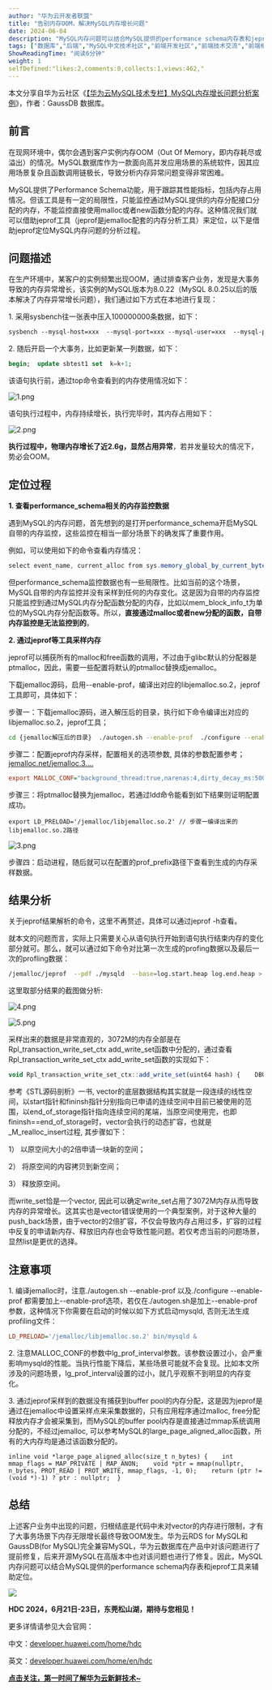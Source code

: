 ```yaml
---
author: "华为云开发者联盟"
title: "告别内存OOM，解决MySQL内存增长问题"
date: 2024-06-04
description: "MySQL内存问题可以结合MySQL提供的performance schema内存表和jeprof工具来辅助定位。"
tags: ["数据库","后端","MySQL中文技术社区","前端开发社区","前端技术交流","前端框架教程","JavaScript 学习资源","CSS 技巧与最佳实践","HTML5 最新动态","前端工程师职业发展","开源前端项目","前端技术趋势"]
ShowReadingTime: "阅读6分钟"
weight: 1
selfDefined:"likes:2,comments:0,collects:1,views:462,"
---
```

本文分享自华为云社区《[【华为云MySQL技术专栏】MySQL内存增长问题分析案例](https://link.juejin.cn?target=https%3A%2F%2Fbbs.huaweicloud.com%2Fblogs%2F428447%3Futm_source%3Djuejin%26utm_medium%3Dbbs-ex%26utm_campaign%3Dother%26utm_content%3Dcontent "https://bbs.huaweicloud.com/blogs/428447?utm_source=juejin&utm_medium=bbs-ex&utm_campaign=other&utm_content=content")》，作者：GaussDB 数据库。

**前言**
------

在现网环境中，偶尔会遇到客户实例内存OOM（Out Of Memory，即内存耗尽或溢出）的情况。MySQL数据库作为一款面向高并发应用场景的系统软件，因其应用场景复杂且函数调用链极长，导致分析内存异常问题变得非常困难。

MySQL提供了Performance Schema功能，用于跟踪其性能指标，包括内存占用情况。但该工具是有一定的局限性，只能监控通过MySQL提供的内存分配接口分配的内存，不能监控直接使用malloc或者new函数分配的内存。这种情况我们就可以借助jeprof工具（jeprof是jemalloc配套的内存分析工具）来定位，以下是借助jeprof定位MySQL内存问题的分析过程。

**问题描述**
--------

在生产环境中，某客户的实例频繁出现OOM，通过排查客户业务，发现是大事务导致的内存异常增长，该实例的MySQL版本为8.0.22（MySQL 8.0.25以后的版本解决了内存异常增长问题），我们通过如下方式在本地进行复现：

1\. 采用sysbench往一张表中压入100000000条数据，如下：

```css
sysbench --mysql-host=xxx  --mysql-port=xxx --mysql-user=xxx  --mysql-password=xxx  \/usr/share/sysbench/oltp_read_write.lua  --tables=1  \--table_size=100000000 prepare
```

2\. 随后开启一个大事务，比如更新某一列数据，如下：

```sql
begin;  update sbtest1 set  k=k+1;
```

该语句执行前，通过top命令查看到的内存使用情况如下：

![1.png](/images/jueJin/4069687287314ee.png)

语句执行过程中，内存持续增长，执行完毕时，其内存占用如下：

![2.png](/images/jueJin/3004337a1af1457.png)

**执行过程中，物理内存增长了近2.6g，显然占用异常**，若并发量较大的情况下，势必会OOM。

**定位过程**
--------

**1\. 查看performance\_schema相关的内存监控数据**

遇到MySQL的内存问题，首先想到的是打开performance\_schema开启MySQL自带的内存监控，这些监控在相当一部分场景下的确发挥了重要作用。

例如，可以使用如下的命令查看内存情况：

```csharp
select event_name, current_alloc from sys.memory_global_by_current_bytes limit 20;
```

但performance\_schema监控数据也有一些局限性。比如当前的这个场景，MySQL自带的内存监控并没有采样到任何的内存变化。这是因为自带的内存监控只能监控到通过MySQL内存分配函数分配的内存，比如以mem\_block\_info\_t为单位的MySQL内存分配函数等。所以，**直接通过malloc或者new分配的函数，自带内存监控是无法监控到的**。

**2\. 通过jeprof等工具采样内存**

jeprof可以捕获所有的malloc和free函数的调用，不过由于glibc默认的分配器是ptmalloc，因此，需要一些配置将默认的ptmalloc替换成jemalloc。

下载jemalloc源码，启用--enable-prof，编译出对应的libjemalloc.so.2，jeprof工具即可，具体如下：

步骤一：下载jemalloc源码，进入解压后的目录，执行如下命令编译出对应的libjemalloc.so.2，jeprof工具；

```bash
cd {jemalloc解压后的目录}  ./autogen.sh --enable-prof  ./configure --enable-prof
```

步骤二：配置jeprof内存采样，配置相关的选项参数, 具体的参数配置参考；[jemalloc.net/jemalloc.3.…](https://link.juejin.cn?target=http%3A%2F%2Fjemalloc.net%2Fjemalloc.3.html%25E3%2580%2582 "http://jemalloc.net/jemalloc.3.html%E3%80%82")

```ini
export MALLOC_CONF="background_thread:true,narenas:4,dirty_decay_ms:5000,prof:true,prof_prefix:/opt/workdir/logs/log,lg_prof_interval:30,lg_prof_sample:19"
```

步骤三：将ptmalloc替换为jemalloc，若通过ldd命令能看到如下结果则证明配置成功。

```arduino
export LD_PRELOAD='/jemalloc/libjemalloc.so.2' // 步骤一编译出来的libjemalloc.so.2路径
```

![3.png](/images/jueJin/a70bcae318c5437.png)

步骤四：启动进程，随后就可以在配置的prof\_prefix路径下查看到生成的内存采样数据。

**结果分析**
--------

关于jeprof结果解析的命令，这里不再赘述，具体可以通过jeprof -h查看。

就本文的问题而言，实际上只需要关心从语句执行开始到语句执行结束内存的变化部分就可。那么，就可以通过如下命令对比第一次生成的profing数据以及最后一次的profling数据：

```bash
/jemalloc/jeprof  --pdf ./mysqld  --base=log.start.heap log.end.heap > ../xxx.pdf
```

这里取部分结果的截图做分析:

![4.png](/images/jueJin/d87d73720499481.png)

![5.png](/images/jueJin/ee7b2ce20c0b4d8.png)

采样出来的数据是非常直观的，3072M的内存全部是在Rpl\_transaction\_write\_set\_ctx add\_write\_set函数中分配的，通过查看Rpl\_transaction\_write\_set\_ctx add\_write\_set函数的实现如下：

```javascript
void Rpl_transaction_write_set_ctx::add_write_set(uint64 hash) {    DBUG_TRACE;    DBUG_EXECUTE_IF("add_write_set_crash_no_memory", throw std::bad_alloc(););    write_set.push_back(hash);  }
```

参考《STL源码剖析》一书, vector的底层数据结构其实就是一段连续的线性空间，以start指针和fininsh指针分别指向已申请的连续空间中目前已被使用的范围，以end\_of\_storage指针指向连续空间的尾端，当原空间使用完，也即fininsh==end\_of\_storage时，vector会执行的动态扩容，也就是\_M\_realloc\_insert过程, 其步骤如下：

1） 以原空间大小的2倍申请一块新的空间；

2） 将原空间的内容拷贝到新空间；

3） 释放原空间。

而write\_set恰是一个vector, 因此可以确定write\_set占用了3072M内存从而导致内存的异常增长。这其实也是vector错误使用的一个典型案例，对于这种大量的push\_back场景，由于vector的2倍扩容，不仅会导致内存占用过多，扩容的过程中反复的申请新内存、释放旧内存也会导致性能问题。若仅考虑当前的问题场景，显然list是更优的选择。

**注意事项**
--------

1\. 编译jemalloc时，注意./autogen.sh --enable-prof 以及./configure --enable-prof 都需要加上--enable-prof选项，若仅在./autogen.sh是加上--enable-prof参数，这种情况下你需要在启动的时候以如下方式启动mysqld, 否则无法生成profiling文件：

```ini
LD_PRELOAD='/jemalloc/libjemalloc.so.2' bin/mysqld &
```

2\. 注意MALLOC\_CONF的参数中lg\_prof\_interval参数。该参数设置过小，会严重影响mysqld的性能。当执行性能下降后，某些场景可能就不会复现。比如本文所涉及的问题场景，lg\_prof\_interval设置的过小，就几乎观察不到明显的内存变化。

3\. 通过jeprof采样到的数据没有捕获到buffer pool的内存分配，这是因为jeprof是通过在jemalloc中设置采样点来采集数据的，只有应用程序通过malloc, free分配释放内存才会被采集到，而MySQL的buffer pool内存是直接通过mmap系统调用分配的，不经过jemalloc, 可以参考MySQL的large\_page\_aligned\_alloc函数，所有的大内存均是通过该函数分配的。

```arduino
inline void *large_page_aligned_alloc(size_t n_bytes) {    int mmap_flags = MAP_PRIVATE | MAP_ANON;    void *ptr = mmap(nullptr, n_bytes, PROT_READ | PROT_WRITE, mmap_flags, -1, 0);    return (ptr != (void *)-1) ? ptr : nullptr;  }
```

**总结**
------

上述客户业务中出现的问题，归根结底是代码中未对vector的内存进行限制，才有了大事务场景下内存无限增长最终导致OOM发生。华为云RDS for MySQL和GaussDB(for MySQL)完全兼容MySQL，华为云数据库在产品中对该问题进行了提前修复，后来开源MySQL在高版本中也对该问题也进行了修复。因此，MySQL内存问题可以结合MySQL提供的performance schema内存表和jeprof工具来辅助定位。

![](/images/jueJin/3cb6b9921060413.png)

**HDC 2024，6月21日-23日，东莞松山湖，期待与您相见！**

更多详情请参见大会官网：

中文：[developer.huawei.com/home/hdc](https://link.juejin.cn?target=https%3A%2F%2Fdeveloper.huawei.com%2Fhome%2Fhdc "https://developer.huawei.com/home/hdc")

英文：[developer.huawei.com/home/en/hdc](https://link.juejin.cn?target=https%3A%2F%2Fdeveloper.huawei.com%2Fhome%2Fen%2Fhdc "https://developer.huawei.com/home/en/hdc")

[**点击关注，第一时间了解华为云新鲜技术~**](https://link.juejin.cn?target=https%3A%2F%2Fbbs.huaweicloud.com%2Fblogs%3Futm_source%3Djuejin%26utm_medium%3Dbbs-ex%26utm_campaign%3Dother%26utm_content%3Dcontent "https://bbs.huaweicloud.com/blogs?utm_source=juejin&utm_medium=bbs-ex&utm_campaign=other&utm_content=content")